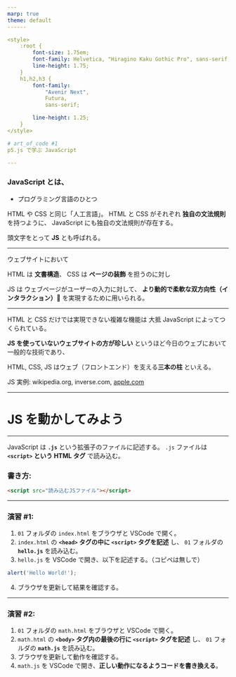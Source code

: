 ```yaml
---
marp: true
theme: default
------

<style>
    :root {
        font-size: 1.75em;
        font-family: Helvetica, "Hiragino Kaku Gothic Pro", sans-serif;
        line-height: 1.75;
    }
    h1,h2,h3 {
        font-family:
            "Avenir Next",
            Futura,
            sans-serif;

        line-height: 1.25;
    }
</style>

# art_of_code #1
p5.js で学ぶ JavaScript

---
```


### JavaScript とは、
- プログラミング言語のひとつ

HTML や CSS と同じ「人工言語」。
HTML と CSS がそれぞれ **独自の文法規則** を持つように、
JavaScript にも独自の文法規則が存在する。

頭文字をとって **JS** とも呼ばれる。

---

ウェブサイトにおいて

HTML は **文書構造**、
CSS は **ページの装飾** を担うのに対し

JS は ウェブページがユーザーの入力に対して、
**より動的で柔軟な双方向性（インタラクション）**:thinking:
を実現するために用いられる。

---

HTML と CSS だけでは実現できない複雑な機能は
大抵 JavaScript によってつくられている。

**JS を使っていないウェブサイトの方が珍しい**
というほど今日のウェブにおいて一般的な技術であり、

HTML, CSS, JS はウェブ（フロントエンド）を支える**三本の柱** といえる。

JS 実例: wikipedia.org, inverse.com, [apple.com](https://www.apple.com/iphone-13-pro/)

---

# JS を動かしてみよう

---

JavaScript は **`.js`** という拡張子のファイルに記述する。
`.js` ファイルは **`<script>` という HTML タグ** で読み込む。


### 書き方:
```html
<script src="読み込むJSファイル"></script>
```

---

### 演習 #1:
1. `01` フォルダの `index.html` をブラウザと VSCode で開く。
2. `index.html` の **`<head>` タグの中に `<script>` タグを記述** し、
    `01` フォルダの **`hello.js`** を読み込む。
3. `hello.js` を VSCode で開き、以下を記述する。（コピペは無しで）
```js
alert('Hello World!');
```

4. ブラウザを更新して結果を確認する。

---

### 演習 #2:
1. `01` フォルダの `math.html` をブラウザと VSCode で開く。
2. `math.html` の **`<body>` タグ内の最後の行に `<script>` タグを記述** し、
    `01` フォルダの **`math.js`** を読み込む。
3. ブラウザを更新して動作を確認する。
4. `math.js` を VSCode で開き、**正しい動作になるようコードを書き換える**。

